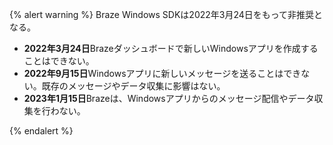 {% alert warning %}
Braze Windows SDKは2022年3月24日をもって非推奨となる。


* **2022年3月24日**Brazeダッシュボードで新しいWindowsアプリを作成することはできない。
* **2022年9月15日**Windowsアプリに新しいメッセージを送ることはできない。既存のメッセージやデータ収集に影響はない。
* **2023年1月15日**Brazeは、Windowsアプリからのメッセージ配信やデータ収集を行わない。

{% endalert %}
